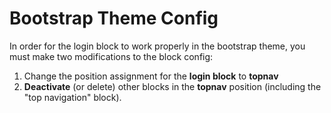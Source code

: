 Bootstrap Theme Config
======================

In order for the login block to work properly in the bootstrap theme, you must make two modifications to the block
config:

  1. Change the position assignment for the **login block** to **topnav**
  2. **Deactivate** (or delete) other blocks in the **topnav** position (including the "top navigation" block).